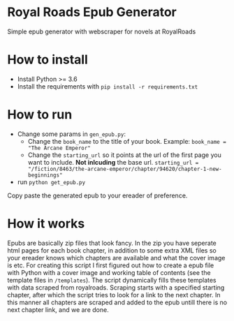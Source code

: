 # Royal Roads Epub Generator

Simple epub generator with webscraper for novels at RoyalRoads

# How to install

- Install Python >= 3.6
- Install the requirements with `pip install -r requirements.txt`

# How to run

- Change some params in `gen_epub.py`:
  - Change the `book_name` to the title of your book. Example: `book_name = "The Arcane Emperor"`
  - Change the `starting_url` so it points at the url of the first page you want to include. **Not inlcuding** the base url. `starting_url = "/fiction/8463/the-arcane-emperor/chapter/94620/chapter-1-new-beginnings"`
- run `python get_epub.py`

Copy paste the generated epub to your ereader of preference.

# How it works

Epubs are basically zip files that look fancy. In the zip you have seperate html pages for each book chapter, in addition to some extra XML files so your ereader knows which chapters are available and what the cover image is etc.
For creating this script I first figured out how to create a epub file with Python with a cover image and working table of contents (see the template files in `/templates`). The script dynamically fills these templates with data scraped from royalroads. Scraping starts with a specified starting chapter, after which the script tries to look for a link to the next chapter. In this manner all chapters are scraped and added to the epub untill there is no next chapter link, and we are done.
